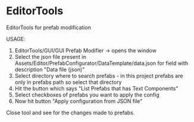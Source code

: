 # EditorTools
EditorTools for prefab modification

USAGE:
1) EditorTools/GUI/GUI Prefab Modifier -> opens the window
2) Select the json file present in Assets/Editor/PrefabConfigurator/DataTemplate/data.json for field with description "Data file (json)"
3) Select directory where to search prefabs - in this project prefabs are only in prefabs path so select that directory
4) Hit the button which says "List Prefabs that has Text Components"
5) Select checkboxes of prefabs you want to apply the config
6) Now hit button "Apply configuration from JSON file"

Close tool and see for the changes made to prefabs.


